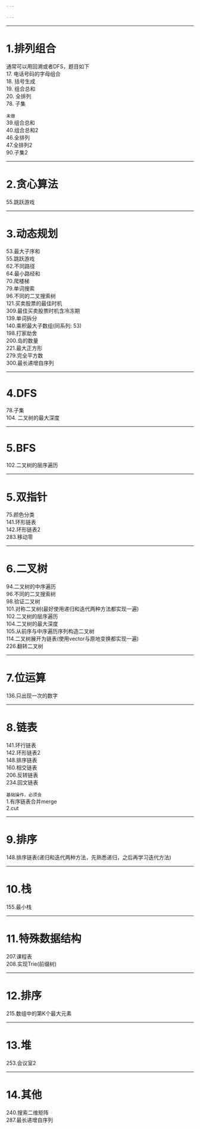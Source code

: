 ```yaml
---
 
---
```




---
# 1.排列组合
通常可以用回溯或者DFS，题目如下  
17. 电话号码的字母组合  
18. 括号生成  
19. 组合总和  
20. 全排列  
78. 子集


`未做`  
39.组合总和  
40.组合总和2  
46.全排列  
47.全排列2  
90.子集2

---
# 2.贪心算法
55.跳跃游戏


---
# 3.动态规划
53.最大子序和  
55.跳跃游戏  
62.不同路径  
64.最小路经和  
70.爬楼梯  
79.单词搜索  
96.不同的二叉搜索树  
121.买卖股票的最佳时机  
309.最佳买卖股票时机含冷冻期  
139.单词拆分  
140.乘积最大子数组(同系列: 53)  
198.打家劫舍  
200.岛的数量  
221.最大正方形  
279.完全平方数  
300.最长递增自序列  



---
# 4.DFS
78.子集  
104. 二叉树的最大深度  

--- 
# 5.BFS
102.二叉树的层序遍历

---
# 5.双指针
75.颜色分类  
141.环形链表  
142.环形链表2  
283.移动零  



---
# 6.二叉树
94.二叉树的中序遍历  
96.不同的二叉搜索树  
98.验证二叉树  
101.对称二叉树(最好使用递归和迭代两种方法都实现一遍)  
102.二叉树的层序遍历  
104.二叉树的最大深度  
105.从前序与中序遍历序列构造二叉树  
114.二叉树展开为链表(使用vector与原地变换都实现一遍)  
226.翻转二叉树

---
# 7.位运算
136.只出现一次的数字   


---
# 8.链表
141.环行链表  
142.环形链表2  
148.排序链表  
160.相交链表  
206.反转链表  
234.回文链表  

`基础操作，必须会`  
1.有序链表合并merge  
2.cut

---
# 9.排序
148.排序链表(递归和迭代两种方法，先熟悉递归，之后再学习迭代方法)



---
# 10.栈
155.最小栈  



---
# 11.特殊数据结构
207.课程表  
208.实现Trie(前缀树)



---
# 12.排序
215.数组中的第K个最大元素



---
# 13.堆
253.会议室2    



---
# 14.其他
240.搜索二维矩阵  
287.最长递增自序列  

